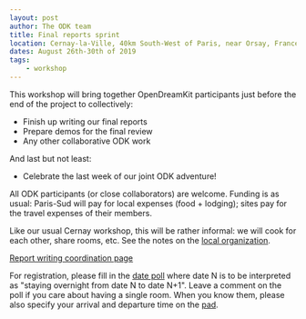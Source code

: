 ```yaml
---
layout: post
author: The ODK team
title: Final reports sprint
location: Cernay-la-Ville, 40km South-West of Paris, near Orsay, France
dates: August 26th-30th of 2019
tags:
    - workshop
---
```


This workshop will bring together OpenDreamKit participants just
before the end of the project to collectively:

- Finish up writing our final reports
- Prepare demos for the final review
- Any other collaborative ODK work

And last but not least:

- Celebrate the last week of our joint ODK adventure!

All ODK participants (or close collaborators) are welcome. Funding is
as usual: Paris-Sud will pay for local expenses (food + lodging);
sites pay for the travel expenses of their members.

Like our usual Cernay workshop, this will be rather informal: we will
cook for each other, share rooms, etc. See the notes on the [local
organization](https://hackmd.io/4b8zBeKLS6i9w84G0ChanA). 

[Report writing coordination page](https://hackmd.io/_qX_YnOpT6eG6kl2xRqJAQ)

For registration, please fill in the [date
poll](https://framadate.org/tfuHjZgcSU8pHI45) where date N is to be
interpreted as "staying overnight from date N to date N+1". Leave a
comment on the poll if you care about having a single room. When you
know them, please also specify your arrival and departure time on the
[pad](https://hackmd.io/HR0KV8IJT2qlAOqRBhqW6A).
